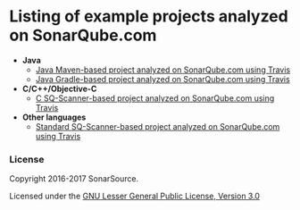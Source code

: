 # Listing of example projects analyzed on SonarQube.com

* **Java**
  * [Java Maven-based project analyzed on SonarQube.com using Travis](https://github.com/SonarSource/sq-com_example_java-maven-travis)
  * [Java Gradle-based project analyzed on SonarQube.com using Travis](https://github.com/SonarSource/sq-com_example_java-gradle-travis)
* **C/C++/Objective-C**
  * [C SQ-Scanner-based project analyzed on SonarQube.com using Travis](https://github.com/SonarSource/sq-com_example_c-sqscanner-travis)
* **Other languages**
  * [Standard SQ-Scanner-based project analyzed on SonarQube.com using Travis](https://github.com/SonarSource/sq-com_example_standard-sqscanner-travis)

### License

Copyright 2016-2017 SonarSource.

Licensed under the [GNU Lesser General Public License, Version 3.0](http://www.gnu.org/licenses/lgpl.txt)